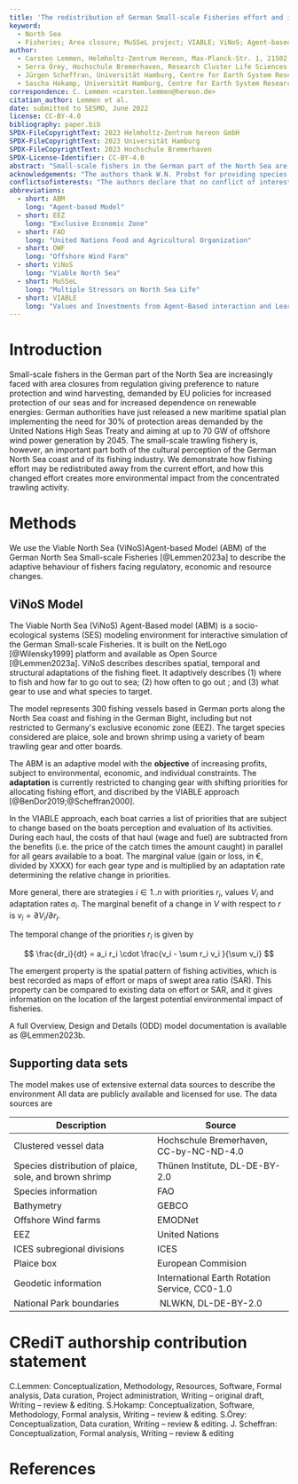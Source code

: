 ```yaml
---
title: 'The redistribution of German Small-scale Fisheries effort and impact due to regulatory area closures'
keyword:
  - North Sea
  - Fisheries; Area closure; MuSSeL project; VIABLE; ViNoS; Agent-based Model; ABM"
author:
  - Carsten Lemmen, Helmholtz-Zentrum Hereon, Max-Planck-Str. 1, 21502 Geesthacht, Germany
  - Serra Örey, Hochschule Bremerhaven, Research Cluster Life Sciences, Bremerhaven, Germany
  - Jürgen Scheffran, Universität Hamburg, Centre for Earth System Research and Sustainability (CEN), Germany
  - Sascha Hokamp, Universität Hamburg, Centre for Earth System Research and Sustainability (CEN), Germany
correspondence: C. Lemmen <carsten.lemmen@hereon.de>
citation_author: Lemmen et al.
date: submitted to SESMO, June 2022
license: CC-BY-4.0
bibliography: paper.bib
SPDX-FileCopyrightText: 2023 Helmholtz-Zentrum hereon GmbH
SPDX-FileCopyrightText: 2023 Universität Hamburg
SPDX-FileCopyrightText: 2023 Hochschule Bremerhaven
SPDX-License-Identifier: CC-BY-4.0
abstract: "Small-scale fishers in the German part of the North Sea are increasingly faced with area closures from regulation giving preference to nature protection and wind harvesting, demanded by EU policies for increased protection of our seas and for increased dependence on renewable energies: German authorities have just released a new maritime spatial plan implementing the need for 30% of protection areas demanded by the United Nations High Seas Treaty and aiming at up to 70 GW of offshore wind power generation by 2045.  The small-scale trawling fishery is, however, an important part both of the cultural perception of the German North Sea coast and of its fishing industry.  We here use the Viable North Sea (ViNoS)Agent-based Model (ABM) of the German North Sea Small-scale Fisheries to describe the  adaptive behaviour of fishers facing those regulatory changes in fishing ground availability.  We demonstrate how fishing effort may be redistributed away from the current effort, and how this changed effort creates more environmental impact from the concentrated trawling activity."
acknowledgements: "The authors thank W.N. Probst for providing species distribution data as a forcing to this model.  We thank M. Ryan for helping with the shape files. This research if funded by the German Ministry of Education and Research (BMBF) through the Küstenforschung Nord- und Ostseee (KüNO) project 'Multiple Stressors on North Sea Life' (MuSSeL) with grant numbers 03F0862A, 03F0862C, 03F0862D, 03F0862E."
conflictsofinterests: "The authors declare that no conflict of interest has arisen from this work."
abbreviations:
  - short: ABM
    long: "Agent-based Model"
  - short: EEZ
    long: "Exclusive Economic Zone"
  - short: FAO
    long: "United Nations Food and Agricultural Organization"
  - short: OWF
    long: "Offshore Wind Farm"
  - short: ViNoS
    long: "Viable North Sea"
  - short: MuSSeL
    long: "Multiple Stressors on North Sea Life"
  - short: VIABLE
    long: "Values and Investments from Agent-Based interaction and Learning in Environmental systems"
---
```


# Introduction

Small-scale fishers in the German part of the North Sea are increasingly faced with area closures from regulation giving preference to nature protection and wind harvesting, demanded by EU policies for increased protection of our seas and for increased dependence on renewable energies: German authorities have just released a new maritime spatial plan implementing the need for 30% of protection areas demanded by the United Nations High Seas Treaty and aiming at up to 70 GW of offshore wind power generation by 2045. The small-scale trawling fishery is, however, an important part both of the cultural perception of the German North Sea coast and of its fishing industry. We demonstrate how fishing effort may be redistributed away from the current effort, and how this changed effort creates more environmental impact from the concentrated trawling activity.

# Methods

We use the Viable North Sea (ViNoS)Agent-based Model (ABM) of the German North Sea Small-scale Fisheries [@Lemmen2023a] to describe the adaptive behaviour of fishers facing regulatory, economic and resource changes.

## ViNoS Model

The Viable North Sea (ViNoS) Agent-Based model (ABM) is a socio-ecological systems (SES) modeling environment for interactive simulation of the German Small-scale Fisheries. It is built on the NetLogo [@Wilensky1999] platform and available as Open Source [@Lemmen2023a]. ViNoS describes describes spatial, temporal and structural adaptations of the fishing fleet. It adaptively describes (1) where to fish and how far to go out to sea; (2) how often to go out ; and (3) what gear to use and what species to target.

The model represents 300 fishing vessels based in German ports along the North Sea coast and fishing in the German Bight, including but not restricted to Germany's exclusive economic zone (EEZ). The target species considered are plaice, sole and brown shrimp using a variety of beam trawling gear and otter boards.

The ABM is an adaptive model with the **objective** of increasing profits, subject to environmental, economic, and individual constraints. The **adaptation** is currently restricted to
changing gear with shifting priorities for allocating fishing effort, and discribed by the VIABLE approach [@BenDor2019;@Scheffran2000].

In the VIABLE approach, each boat carries a list of priorities that are subject to change based on the boats perception and evaluation of its activities. During each haul, the costs of that haul (wage and fuel) are subtracted from the benefits (i.e. the price of the catch times the amount caught) in parallel for all gears available to a boat. The marginal value (gain or loss, in €, divided by XXXX) for each gear type and is multiplied by an adaptation rate determining the relative change in priorities.

More general, there are strategies $i \in 1..n$ with priorities $r_i$, values $V_i$ and adaptation rates $a_i$. The marginal benefit of a change in $V$ with respect to $r$ is $v_i=\partial{V_i}/\partial{r_i}$.

The temporal change of the priorities $r_i$ is given by

$$
\frac{dr_i}{dt} = a_i r_i \cdot \frac{v_i - \sum r_i v_i }{\sum v_i}
$$

The emergent property is the spatial pattern of fishing activities, which is best recorded as maps of effort or maps of swept area ratio (SAR). This property can be compared to existing data on effort or SAR, and it gives information on the location of the largest potential environmental impact of fisheries.

A full Overview, Design and Details (ODD) model documentation is available as @Lemmen2023b.

## Supporting data sets

The model makes use of extensive external data sources to describe the environment
All data are publicly available and licensed for use. The data sources are

| **Description**                                        | **Source**                                    |
| ------------------------------------------------------ | --------------------------------------------- |
| Clustered vessel data                                  | Hochschule Bremerhaven, CC-by-NC-ND-4.0       |
| Species distribution of plaice, sole, and brown shrimp | Thünen Institute, DL-DE-BY-2.0                |
| Species information                                    | FAO                                           |
| Bathymetry                                             | GEBCO                                         |
| Offshore Wind farms                                    | EMODNet                                       |
| EEZ                                                    | United Nations                                |
| ICES subregional divisions                             | ICES                                          |
| Plaice box                                             | European Commision                            |
| Geodetic information                                   | International Earth Rotation Service, CC0-1.0 |
| National Park boundaries                               |  NLWKN, DL-DE-BY-2.0                          |

# CRediT authorship contribution statement

C.Lemmen: Conceptualization, Methodology, Resources, Software, Formal analysis, Data curation, Project administration, Writing – original draft, Writing – review & editing.
S.Hokamp: Conceptualization, Software, Methodology, Formal analysis, Writing – review & editing.
S.Örey: Conceptualization, Data curation, Writing – review & editing.
J. Scheffran: Conceptualization, Formal analysis, Writing – review & editing

# References
